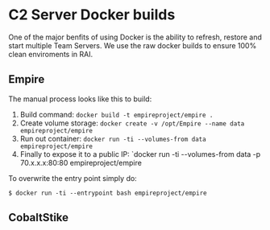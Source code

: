 # C2 Server Docker builds
One of the major benfits of using Docker is the ability to refresh, restore and start multiple Team Servers. We use the raw docker builds to ensure 100% clean enviroments in RAI.

## Empire
The manual process looks like this to build:

1. Build command: `docker build -t empireproject/empire .`
2. Create volume storage: `docker create -v /opt/Empire --name data empireproject/empire`
3. Run out container: `docker run -ti --volumes-from data empireproject/empire` 
4. Finally to expose it to a public IP: `docker run -ti --volumes-from data -p 70.x.x.x:80:80 empireproject/empire

To overwrite the entry point simply do:
```
$ docker run -ti --entrypoint bash empireproject/empire
```

## CobaltStike 
